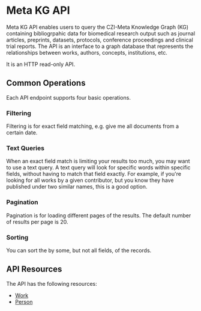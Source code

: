 # Meta KG API

Meta KG API enables users to query the CZI-Meta Knowledge Graph (KG) containing bibliogrpahic data for biomedical research output such as journal articles, preprints, datasets, protocols, conference proceedings and clinical trial reports. The API is an interface to a graph database that represents the relationships
between works, authors, concepts, institutions, etc.  

It is an HTTP read-only API. 

## Common Operations

Each API endpoint supports four basic operations. 

### Filtering

Filtering is for exact field matching, e.g. give me all documents from a certain date.

### Text Queries

When an exact field match is limiting your results too much, you may
want to use a text query. A text query will look for specific words 
within specific fields, without having to match that field exactly. For
example, if you're looking for all works by a given contributor, but you
know they have published under two similar names, this is a good option.

### Pagination

Pagination is for loading different pages of the results. The default number
of results per page is 20.

### Sorting

You can sort the by some, but not all fields, of the records.

## API Resources

The API has the following resources:

* [Work](works.md)
* [Person](persons.md)
